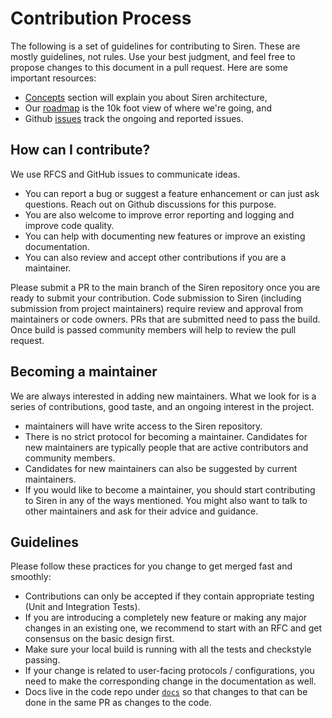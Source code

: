 # Contribution Process

The following is a set of guidelines for contributing to Siren. These are mostly guidelines, not rules. Use your best
judgment, and feel free to propose changes to this document in a pull request. Here are some important resources:

- [Concepts](/concepts/overview) section will explain you about Siren architecture,
- Our [roadmap](https://github.com/odpf/siren#readme) is the 10k foot view of where we're going, and
- Github [issues](https://github.com/odpf/siren/issues) track the ongoing and reported issues.

## How can I contribute?

We use RFCS and GitHub issues to communicate ideas.

- You can report a bug or suggest a feature enhancement or can just ask questions. Reach out on Github discussions for
  this purpose.
- You are also welcome to improve error reporting and logging and improve code quality.
- You can help with documenting new features or improve an existing documentation.
- You can also review and accept other contributions if you are a maintainer.

Please submit a PR to the main branch of the Siren repository once you are ready to submit your contribution. Code
submission to Siren (including submission from project maintainers) require review and approval from maintainers or code
owners. PRs that are submitted need to pass the build. Once build is passed community members will help to review the
pull request.

## Becoming a maintainer

We are always interested in adding new maintainers. What we look for is a series of contributions, good taste, and an
ongoing interest in the project.

- maintainers will have write access to the Siren repository.
- There is no strict protocol for becoming a maintainer. Candidates for new maintainers are typically people that are
  active contributors and community members.
- Candidates for new maintainers can also be suggested by current maintainers.
- If you would like to become a maintainer, you should start contributing to Siren in any of the ways mentioned. You
  might also want to talk to other maintainers and ask for their advice and guidance.

## Guidelines

Please follow these practices for you change to get merged fast and smoothly:

- Contributions can only be accepted if they contain appropriate testing (Unit and Integration Tests).
- If you are introducing a completely new feature or making any major changes in an existing one, we recommend to start
  with an RFC and get consensus on the basic design first.
- Make sure your local build is running with all the tests and checkstyle passing.
- If your change is related to user-facing protocols / configurations, you need to make the corresponding change in the
  documentation as well.
- Docs live in the code repo under [`docs`](https://github.com/odpf/siren/tree/main/docs) so that changes to that can be
  done in the same PR as changes to the code.
